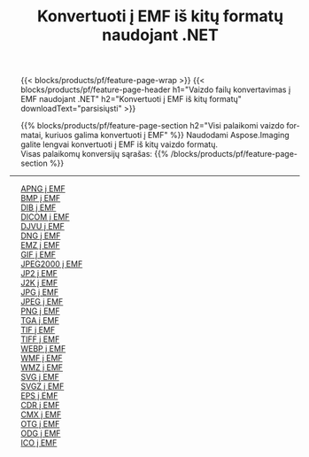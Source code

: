 ﻿---
title: Konvertuoti į EMF iš kitų formatų naudojant .NET 
weight: 3920
url: /lt/net/conversion/to/emf 
lang: lt
langdirlevel: 2
locales: zh-hans,ja,it,ru,de,es,fr,nl,id,lt,pl,pt,vi,tr,ko,zh-hant,ar,hi,th,sv,cs,uk,he
description: Naudodami Aspose.Imaging galite lengvai konvertuoti į EMF iš kitų formatų
---

{{< blocks/products/pf/feature-page-wrap >}}
{{< blocks/products/pf/feature-page-header h1="Vaizdo failų konvertavimas į EMF naudojant .NET" h2="Konvertuoti į EMF iš kitų formatų" downloadText="parsisiųsti" >}}


{{% blocks/products/pf/feature-page-section  h2="Visi palaikomi vaizdo formatai, kuriuos galima konvertuoti į EMF" %}}
Naudodami Aspose.Imaging galite lengvai konvertuoti į EMF iš kitų vaizdo formatų.
<br/>
Visas palaikomų konversijų sąrašas:
{{% /blocks/products/pf/feature-page-section %}}
<div class="container-fluid productfamilypage bg-gray">
    <div class="convertypes bg-gray agp-content section">
        <div class="container">
		<hr style="margin-left:-20px;"/>
		<div class="row other-converters">
		    <div class='col-md-2 other-converter remove-lp remove-rp'><a href="/imaging/lt/net/conversion/apng-to-emf" >APNG į EMF</a></div>
<div class='col-md-2 other-converter remove-lp remove-rp'><a href="/imaging/lt/net/conversion/bmp-to-emf" >BMP į EMF</a></div>
<div class='col-md-2 other-converter remove-lp remove-rp'><a href="/imaging/lt/net/conversion/dib-to-emf" >DIB į EMF</a></div>
<div class='col-md-2 other-converter remove-lp remove-rp'><a href="/imaging/lt/net/conversion/dicom-to-emf" >DICOM į EMF</a></div>
<div class='col-md-2 other-converter remove-lp remove-rp'><a href="/imaging/lt/net/conversion/djvu-to-emf" >DJVU į EMF</a></div>
<div class='col-md-2 other-converter remove-lp remove-rp'><a href="/imaging/lt/net/conversion/dng-to-emf" >DNG į EMF</a></div>
<div class='col-md-2 other-converter remove-lp remove-rp'><a href="/imaging/lt/net/conversion/emz-to-emf" >EMZ į EMF</a></div>
<div class='col-md-2 other-converter remove-lp remove-rp'><a href="/imaging/lt/net/conversion/gif-to-emf" >GIF į EMF</a></div>
<div class='col-md-2 other-converter remove-lp remove-rp'><a href="/imaging/lt/net/conversion/jpeg2000-to-emf" >JPEG2000 į EMF</a></div>
<div class='col-md-2 other-converter remove-lp remove-rp'><a href="/imaging/lt/net/conversion/jp2-to-emf" >JP2 į EMF</a></div>
<div class='col-md-2 other-converter remove-lp remove-rp'><a href="/imaging/lt/net/conversion/j2k-to-emf" >J2K į EMF</a></div>
<div class='col-md-2 other-converter remove-lp remove-rp'><a href="/imaging/lt/net/conversion/jpg-to-emf" >JPG į EMF</a></div>
<div class='col-md-2 other-converter remove-lp remove-rp'><a href="/imaging/lt/net/conversion/jpeg-to-emf" >JPEG į EMF</a></div>
<div class='col-md-2 other-converter remove-lp remove-rp'><a href="/imaging/lt/net/conversion/png-to-emf" >PNG į EMF</a></div>
<div class='col-md-2 other-converter remove-lp remove-rp'><a href="/imaging/lt/net/conversion/tga-to-emf" >TGA į EMF</a></div>
<div class='col-md-2 other-converter remove-lp remove-rp'><a href="/imaging/lt/net/conversion/tif-to-emf" >TIF į EMF</a></div>
<div class='col-md-2 other-converter remove-lp remove-rp'><a href="/imaging/lt/net/conversion/tiff-to-emf" >TIFF į EMF</a></div>
<div class='col-md-2 other-converter remove-lp remove-rp'><a href="/imaging/lt/net/conversion/webp-to-emf" >WEBP į EMF</a></div>
<div class='col-md-2 other-converter remove-lp remove-rp'><a href="/imaging/lt/net/conversion/wmf-to-emf" >WMF į EMF</a></div>
<div class='col-md-2 other-converter remove-lp remove-rp'><a href="/imaging/lt/net/conversion/wmz-to-emf" >WMZ į EMF</a></div>
<div class='col-md-2 other-converter remove-lp remove-rp'><a href="/imaging/lt/net/conversion/svg-to-emf" >SVG į EMF</a></div>
<div class='col-md-2 other-converter remove-lp remove-rp'><a href="/imaging/lt/net/conversion/svgz-to-emf" >SVGZ į EMF</a></div>
<div class='col-md-2 other-converter remove-lp remove-rp'><a href="/imaging/lt/net/conversion/eps-to-emf" >EPS į EMF</a></div>
<div class='col-md-2 other-converter remove-lp remove-rp'><a href="/imaging/lt/net/conversion/cdr-to-emf" >CDR į EMF</a></div>
<div class='col-md-2 other-converter remove-lp remove-rp'><a href="/imaging/lt/net/conversion/cmx-to-emf" >CMX į EMF</a></div>
<div class='col-md-2 other-converter remove-lp remove-rp'><a href="/imaging/lt/net/conversion/otg-to-emf" >OTG į EMF</a></div>
<div class='col-md-2 other-converter remove-lp remove-rp'><a href="/imaging/lt/net/conversion/odg-to-emf" >ODG į EMF</a></div>
<div class='col-md-2 other-converter remove-lp remove-rp'><a href="/imaging/lt/net/conversion/ico-to-emf" >ICO į EMF</a></div>
                </div>
        </div>
    </div>
</div>
<br/>

